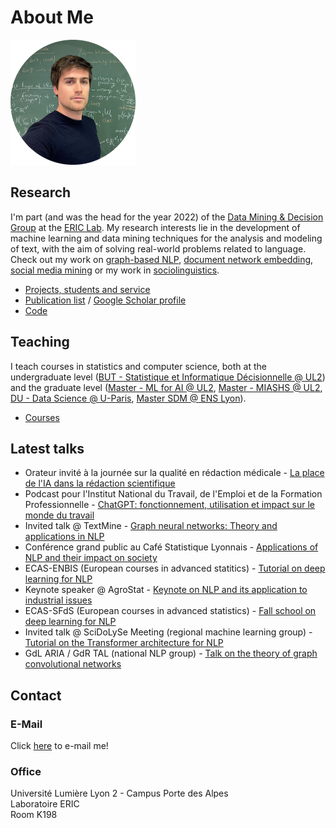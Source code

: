# About Me

<img src="https://github.com/AdrienGuille/adrienguille.github.io/blob/main/assets/images/avatar.png?raw=true" width="200"/>

## Research

I'm part (and was the head for the year 2022) of the [Data Mining & Decision Group](https://eric.msh-lse.fr/recherche/equipe-dmd/) at the [ERIC Lab](https://eric.msh-lse.fr). My research interests lie in the development of machine learning and data mining techniques for the analysis and modeling of text, with the aim of solving real-world problems related to language. <br>Check out my work on [graph-based NLP](https://adrienguille.github.io/graph_nlp.html), [document network embedding](https://adrienguille.github.io/document_network_embedding.html), [social media mining](https://adrienguille.github.io/social_media_mining.html) or my work in [sociolinguistics](https://adrienguille.github.io/sociolinguistics.html).

- [Projects, students and service](https://adrienguille.github.io/research.html)
- [Publication list](https://adrienguille.github.io/publications.html) / [Google Scholar profile](https://scholar.google.com/citations?user=mM_oO18AAAAJ)
- [Code](https://adrienguille.github.io/code.html)

## Teaching

I teach courses in statistics and computer science, both at the undergraduate level ([BUT - Statistique et Informatique Décisionnelle @ UL2](https://iut.univ-lyon2.fr/formations/but/b-u-t-statistique-et-informatique-decisionnelle)) and the graduate level ([Master - ML for AI @ UL2](https://www.univ-lyon2.fr/master-2-informatique-machine-learning-pour-lintelligence-artficielle-mlai), [Master - MIASHS @ UL2](https://assp.univ-lyon2.fr/formation/en-alternance/master-miashs), [DU - Data Science @ U-Paris](https://iutparis-seine.u-paris.fr/metiers-de-la-data/diplome-duniversite-analyste-data-science/), [Master SDM @ ENS Lyon](http://www.ens-lyon.fr/MasterSDM/fr/master-2/m2-systemes-complexes)).

- [Courses](https://adrienguille.github.io/teaching.html)

## Latest talks

- Orateur invité à la journée sur la qualité en rédaction médicale - [La place de l'IA dans la rédaction scientifique](https://www.abelia-science.fr)
- Podcast pour l'Institut National du Travail, de l'Emploi et de la Formation Professionnelle - [ChatGPT: fonctionnement, utilisation et impact sur le monde du travail](https://www.intefp.tv/podcast)
- Invited talk @ TextMine - [Graph neural networks: Theory and applications in NLP](https://textmine.sciencesconf.org/data/pages/Adrien_TextMine.pdf)
- Conférence grand public au Café Statistique Lyonnais - [Applications of NLP and their impact on society](http://cafestatistiquelyonnais.blogspot.com/p/compte-rendus-des-cafes-passes.html)
- ECAS-ENBIS (European courses in advanced statitics) - [Tutorial on deep learning for NLP](https://conferences.enbis.org/event/23/)
- Keynote speaker @ AgroStat - [Keynote on NLP and its application to industrial issues](https://drive.google.com/file/d/1KeAyvpEZ_KwCngF_3zmjQXDxeR3jJR0E/view)
- ECAS-SFdS (European courses in advanced statistics) - [Fall school on deep learning for NLP](https://www.sfds.asso.fr/fr/ecas/632-home/)
- Invited talk @ SciDoLySe Meeting (regional machine learning group) - [Tutorial on the Transformer architecture for NLP](http://scidolyse.ens-lyon.fr/sites/default/files/2021-05/guile_small.pdf)
- GdL ARIA / GdR TAL (national NLP group) - [Talk on the theory of graph convolutional networks](http://www.asso-aria.org/gdl/2021/20210115/)

## Contact

### E-Mail

Click <a href="mailto:adrien.guille&#64;univ-lyon2.fr">here</a> to e-mail me!

### Office
Université Lumière Lyon 2 - Campus Porte des Alpes<br>Laboratoire ERIC<br>Room K198

